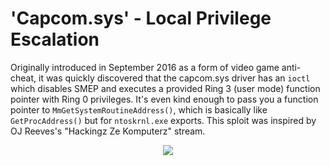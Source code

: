 # 'Capcom.sys' - Local Privilege Escalation
Originally introduced in September 2016 as a form of video game anti-cheat, it was quickly discovered that the capcom.sys driver has an `ioctl` which disables SMEP and executes a provided Ring 3 (user mode) function pointer with Ring 0 privileges. It's even kind enough to pass you a function pointer to `MmGetSystemRoutineAddress()`, which is basically like `GetProcAddress()` but for `ntoskrnl.exe` exports. This sploit was inspired by OJ Reeves's "Hackingz Ze Komputerz" stream.


<p align="center">
  <img  src="https://github.com/ihack4falafel/OSEE/blob/master/Kernel%20Exploitation/Capcom/Demo.gif">
</p>
